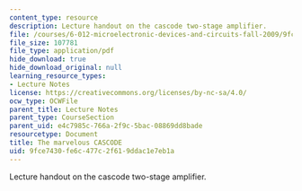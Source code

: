 ```yaml
---
content_type: resource
description: Lecture handout on the cascode two-stage amplifier.
file: /courses/6-012-microelectronic-devices-and-circuits-fall-2009/9fce7430fe6c477c2f619ddac1e7eb1a_MIT6_012F09_lec21_cascode.pdf
file_size: 107781
file_type: application/pdf
hide_download: true
hide_download_original: null
learning_resource_types:
- Lecture Notes
license: https://creativecommons.org/licenses/by-nc-sa/4.0/
ocw_type: OCWFile
parent_title: Lecture Notes
parent_type: CourseSection
parent_uid: e4c7985c-766a-2f9c-5bac-08869dd8bade
resourcetype: Document
title: The marvelous CASCODE
uid: 9fce7430-fe6c-477c-2f61-9ddac1e7eb1a
---
```

Lecture handout on the cascode two-stage amplifier.